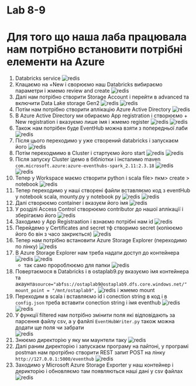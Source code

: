 # Lab 8-9

# Для того що наша лаба працювала нам потрібно встановити потрібні елементи на Azure
1. Databricks service
   ![redis](../screen/L89_1.png)
2. Клацаємо на +New і сворюємо наш Databricks вибираємо параметри і жмемо review and create
   ![redis](../screen/L89_2.png)
3. Далі нам потрібно створити Storage Account і перейти в advanced та включити Data Lake storage Gen2
   ![redis](../screen/L89_3.png)
   ![redis](../screen/L89_4.png)
4. Потім нам потрібно створити аплікацію Azure Active Directory 
   ![redis](../screen/L89_5.png)
5. В Azure Active Directory ми обираємо App registration і створюємо + New registration і вказуємо лише імя і жмемо register
   ![redis](../screen/L89_6.png)
   ![redis](../screen/L89_7.png)
6. Також нам потрібен буде EventHub можна взяти з попередньої лаби
   ![redis](../screen/L89_8.png)
7. Після цього переходимо у уже створений databricks і запускаєм його
   ![redis](../screen/L89_9.png)
8. Потім переходмимо в Cluster і стартуємо його start
    ![redis](../screen/L89_10.png)
    ![redis](../screen/L89_11.png)
9. Після запуску Cluster ідемо в бібліотки і інсталимо maven `com.microsoft.azure:azure-eventhubs-spark_2.11:2.3.18`
    ![redis](../screen/L89_12.png)
    ![redis](../screen/L89_13.png)
10. Тепер у Workspace маємо створити python і scala file> пкм> create > notebook
    ![redis](../screen/L89_14.png)
11. Тепер переходимо у наші створені файли вставляємо код з eventHub у notebook scala, mounty.py у notebook py
    ![redis](../screen/L89_15.png)
    ![redis](../screen/L89_16.png)
12. Далі створюємо container і вказуєм його імя
    ![redis](../screen/L89_17.png)
13. У розділі Access Control створюємо contributor до нашої аплікації і зберігаємо його
    ![redis](../screen/L89_18.png)
14. Заходимо у App Registraation і взнаємо потрібні нам id
    ![redis](../screen/L89_19.png)
15. Перейдемо у Сertіficates and secret тф створимо secret (копіюємо його бо він з часо закриється)
    ![redis](../screen/L89_20.png)
16. Тепер нам потрібно встановити Azure Storage Explorer (переходимо по лінку)
    ![redis](../screen/L89_21.png)
17. В Azure Storage Explorer нам треба надати доступ до контейнера
    ![redis](../screen/L89_22.png)
    ![redis](../screen/L89_23.png)
    - так само пророблюємо для папки
    ![redis](../screen/L89_24.png)
18. Повертаємося в Databricks і в ostaplab9.py вказуємо імя контейнера та акаунта`source="abfss://ostaplab9@ostaplab9.dfs.core.windows.net/"`
    `mount_point = "/mnt/ostaplab9",`
    ![redis](../screen/L89_25.png)
    і жмемо mount
19. Переходим в scala і вставляємо id і conection string в код і в `config.json` треба вставити conection string і імя eventhub
    ![redis](../screen/L89_27.png)
    ![redis](../screen/L89_28.png)
20. У функції filtered нам потрібно змінити поля які відповідають за парсення файлу csv, а у фалйлі `EventHubWriter.py` також можна додати ще поля чи забрати    
    ![redis](../screen/L89_29.png)
21. Знюємо директорію у яку ми маунтели таку
    ![redis](../screen/L89_30.png)
22. Далі раним директорію і запускаєм програму на пайтоні, у програмі postman нам протрібно створити REST запит POST на лінку `http://127.0.0.1:5000/eventhub`
    ![redis](../screen/L89_31.png)
23. Заходимо у Microsoft Azure Storage Exporter у наш контейнер і дерикторію і обновляємо там появляються наші дані у csv файлах
    ![redis](../screen/L89_32.png)